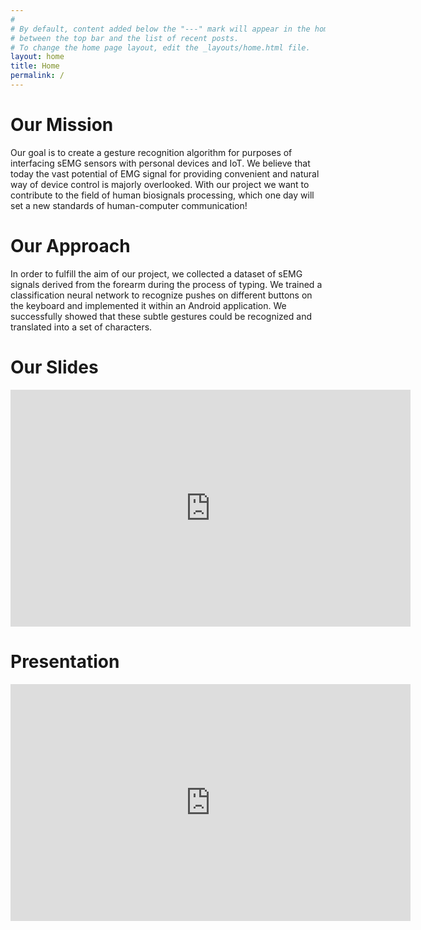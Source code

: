 ```yaml
---
#
# By default, content added below the "---" mark will appear in the home page
# between the top bar and the list of recent posts.
# To change the home page layout, edit the _layouts/home.html file.
layout: home
title: Home
permalink: /
---
```


<html>
  <body>  
    <h1>Our Mission</h1>
    <p>Our goal is to create a gesture recognition algorithm for purposes of interfacing sEMG sensors with personal devices and IoT. We believe that today the vast potential of EMG signal for providing convenient and natural way of device control is majorly overlooked. With our project we want to contribute to the field of human biosignals processing, which one day will set a new standards of human-computer communication!</p>
    <h1>Our Approach</h1>
    <p>In order to fulfill the aim of our project, we collected a dataset of sEMG signals derived from the forearm during the process of typing. We trained a classification neural network to recognize pushes on different buttons on the keyboard and implemented it within an Android application. We successfully showed that these subtle gestures could be recognized and translated into a set of characters. 
    </p>    
    <h1>Our Slides</h1>
      <center><iframe src="https://docs.google.com/presentation/d/e/2PACX-1vT19j71m7GOTJ2oqKkVYxwYwume2e3W_jG7c7_ZualVBHTeQ2iMsOoX95tJQxujZNvSNYa4O-GoOg-J/embed?start=true&loop=false&delayms=60000" frameborder="0" width="640" height="379" allowfullscreen="true" mozallowfullscreen="true" webkitallowfullscreen="true"></iframe></center>
    <h1>Presentation</h1>
      <center><iframe width="640" height="379" src="https://www.youtube.com/embed/Y36CXKaGzXY" frameborder="0" allow="accelerometer; autoplay; encrypted-media; gyroscope; picture-in-picture" allowfullscreen></iframe></center>
  </body>
</html>
